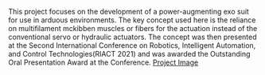 This project focuses on the development of a power-augmenting exo suit for use in arduous environments. The key concept used here is the reliance on multifilament mckibben muscles or fibers for the actuation  instead of the conventional servo or hydraulic actuators. 
The concept was then presented at the Second International Conference on Robotics, Intelligent Automation, and Control Technologies(RIACT 2021) and was awarded the Outstanding Oral Presentation Award at the Conference.
[Project Image](mage.jpg)
